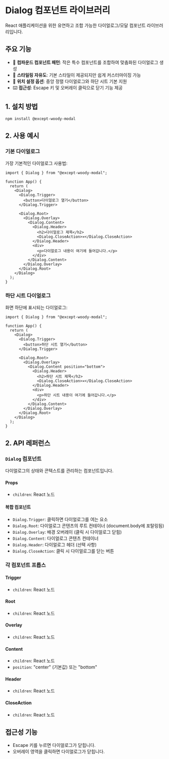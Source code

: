# Dialog 컴포넌트 라이브러리

React 애플리케이션을 위한 유연하고 조합 가능한 다이얼로그/모달 컴포넌트 라이브러리입니다.

## 주요 기능

- 🧩 **컴파운드 컴포넌트 패턴**: 작은 특수 컴포넌트를 조합하여 맞춤화된 다이얼로그 생성
- 🎨 **스타일링 자유도**: 기본 스타일이 제공되지만 쉽게 커스터마이징 가능
- 📱 **위치 설정 옵션**: 중앙 정렬 다이얼로그와 하단 시트 기본 지원
- ⌨️ **접근성**: Escape 키 및 오버레이 클릭으로 닫기 기능 제공

## 1. 설치 방법

```bash
npm install @except-woody-modal
```

## 2. 사용 예시

### 기본 다이얼로그

가장 기본적인 다이얼로그 사용법:

```tsx
import { Dialog } from "@except-woody-modal";

function App() {
  return (
    <Dialog>
      <Dialog.Trigger>
        <button>다이얼로그 열기</button>
      </Dialog.Trigger>

      <Dialog.Root>
        <Dialog.Overlay>
          <Dialog.Content>
            <Dialog.Header>
              <h2>다이얼로그 제목</h2>
              <Dialog.CloseAction>✕</Dialog.CloseAction>
            </Dialog.Header>
            <div>
              <p>다이얼로그 내용이 여기에 들어갑니다.</p>
            </div>
          </Dialog.Content>
        </Dialog.Overlay>
      </Dialog.Root>
    </Dialog>
  );
}
```

### 하단 시트 다이얼로그

화면 하단에 표시되는 다이얼로그:

```tsx
import { Dialog } from "@except-woody-modal";

function App() {
  return (
    <Dialog>
      <Dialog.Trigger>
        <button>하단 시트 열기</button>
      </Dialog.Trigger>

      <Dialog.Root>
        <Dialog.Overlay>
          <Dialog.Content position="bottom">
            <Dialog.Header>
              <h2>하단 시트 제목</h2>
              <Dialog.CloseAction>✕</Dialog.CloseAction>
            </Dialog.Header>
            <div>
              <p>하단 시트 내용이 여기에 들어갑니다.</p>
            </div>
          </Dialog.Content>
        </Dialog.Overlay>
      </Dialog.Root>
    </Dialog>
  );
}
```

## 2. API 레퍼런스

### `Dialog` 컴포넌트

다이얼로그의 상태와 콘텍스트를 관리하는 컴포넌트입니다.

#### Props

- `children`: React 노드

#### 복합 컴포넌트

- `Dialog.Trigger`: 클릭하면 다이얼로그를 여는 요소
- `Dialog.Root`: 다이얼로그 콘텐츠의 루트 컨테이너 (document.body에 포탈링됨)
- `Dialog.Overlay`: 배경 오버레이 (클릭 시 다이얼로그 닫힘)
- `Dialog.Content`: 다이얼로그 콘텐츠 컨테이너
- `Dialog.Header`: 다이얼로그 헤더 (선택 사항)
- `Dialog.CloseAction`: 클릭 시 다이얼로그를 닫는 버튼

### 각 컴포넌트 프롭스

#### Trigger

- `children`: React 노드

#### Root

- `children`: React 노드

#### Overlay

- `children`: React 노드

#### Content

- `children`: React 노드
- `position`: "center" (기본값) 또는 "bottom"

#### Header

- `children`: React 노드

#### CloseAction

- `children`: React 노드

## 접근성 기능

- Escape 키를 누르면 다이얼로그가 닫힙니다.
- 오버레이 영역을 클릭하면 다이얼로그가 닫힙니다.
